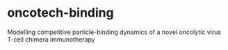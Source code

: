 # oncotech-binding
Modelling competitive particle-binding dynamics of a novel oncolytic virus T-cell chimera immunotherapy



